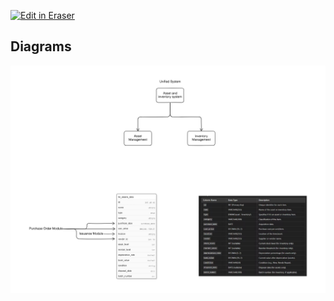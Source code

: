 <p><a target="_blank" href="https://app.eraser.io/workspace/id7JE9PssX6YdYtL4gJO" id="edit-in-eraser-github-link"><img alt="Edit in Eraser" src="https://firebasestorage.googleapis.com/v0/b/second-petal-295822.appspot.com/o/images%2Fgithub%2FOpen%20in%20Eraser.svg?alt=media&amp;token=968381c8-a7e7-472a-8ed6-4a6626da5501"></a></p>




<!-- eraser-additional-content -->
## Diagrams
<!-- eraser-additional-files -->
<a href="/INVENTORY AND ASSET-entity-relationship-1.eraserdiagram" data-element-id="lS5QpA-a8xwLJu-V1-Jde"><img src="/.eraser/id7JE9PssX6YdYtL4gJO___sKkFHJpiYsXPcATzOBluVMUS1rx2___---diagram----26c2b74fdf725a7566fa36f0f204dd0b.png" alt="" data-element-id="lS5QpA-a8xwLJu-V1-Jde" /></a>
<!-- end-eraser-additional-files -->
<!-- end-eraser-additional-content -->
<!--- Eraser file: https://app.eraser.io/workspace/id7JE9PssX6YdYtL4gJO --->